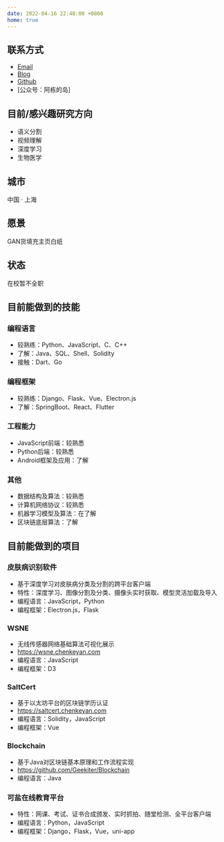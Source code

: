 ```yaml
---
date: 2022-04-16 22:48:00 +0800
home: true
---
```


## 联系方式

- [Email](mailto:albertchen.dev@outlook.com)
- [Blog](https://www.yuque.com/albert_chen)
- [Github](https://github.com/geekiter)
- [公众号：阿栋的岛]

## 目前/感兴趣研究方向

- 语义分割
- 视频理解
- 深度学习
- 生物医学

## 城市

中国 · 上海

## 愿景

GAN货填充主页白纸

## 状态

在校暂不全职

## 目前能做到的技能

### 编程语言

- 较熟练：Python、JavaScript、C、C++
- 了解：Java、SQL、Shell、Solidity
- 接触：Dart、Go

### 编程框架

- 较熟练：Django、Flask、Vue、Electron.js
- 了解：SpringBoot、React、Flutter

### 工程能力

- JavaScript前端：较熟悉
- Python后端：较熟悉
- Android框架及应用：了解

### 其他

- 数据结构及算法：较熟悉
- 计算机网络协议：较熟悉
- 机器学习模型及算法：在了解
- 区块链底层算法：了解

## 目前能做到的项目

### 皮肤病识别软件

- 基于深度学习对皮肤病分类及分割的跨平台客户端
- 特性：深度学习、图像分割及分类、摄像头实时获取、模型灵活加载及导入
- 编程语言：JavaScript，Python
- 编程框架：Electron.js，Flask

### WSNE

- 无线传感器网络基础算法可视化展示 
- <https://wsne.chenkeyan.com>
- 编程语言：JavaScript
- 编程框架：D3

### SaltCert 

- 基于以太坊平台的区块链学历认证 
- <https://saltcert.chenkeyan.com>
- 编程语言：Solidity，JavaScript
- 编程框架：Vue

### Blockchain

- 基于Java对区块链基本原理和工作流程实现 
- <https://github.com/Geekiter/Blockchain>
- 编程语言：Java

### 可盐在线教育平台

- 特性：网课、考试、证书合成颁发、实时抓拍、随堂检测、全平台客户端
- 编程语言：Python，JavaScript
- 编程框架：Django，Flask，Vue，uni-app

